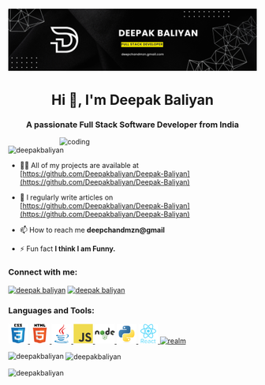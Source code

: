 ![logo](https://github.com/Deepakbaliyan/Deepakbaliyan/blob/main/DB.png)
<h1 align="center">Hi 👋, I'm Deepak Baliyan</h1>
<h3 align="center">A passionate Full Stack Software Developer from India</h3>

<image align="right" img src="https://user-images.githubusercontent.com/55389276/140866485-8fb1c876-9a8f-4d6a-98dc-08c4981eaf70.gif" alt="coding" width="400" >

<p align="left"> <img src="https://komarev.com/ghpvc/?username=deepakbaliyan&label=Profile%20views&color=0e75b6&style=flat" alt="deepakbaliyan" /> </p>

- 👨‍💻 All of my projects are available at [https://github.com/Deepakbaliyan/Deepak-Baliyan](https://github.com/Deepakbaliyan/Deepak-Baliyan)

- 📝 I regularly write articles on [https://github.com/Deepakbaliyan/Deepak-Baliyan](https://github.com/Deepakbaliyan/Deepak-Baliyan)

- 📫 How to reach me **deepchandmzn@gmail**

- ⚡ Fun fact **I think I am Funny.**

<h3 align="left">Connect with me:</h3>
<p align="left">
<a href="https://linkedin.com/in/deepak baliyan" target="blank"><img align="center" src="https://raw.githubusercontent.com/rahuldkjain/github-profile-readme-generator/master/src/images/icons/Social/linked-in-alt.svg" alt="deepak baliyan" height="30" width="40" /></a>
<a href="https://fb.com/deepak baliyan" target="blank"><img align="center" src="https://raw.githubusercontent.com/rahuldkjain/github-profile-readme-generator/master/src/images/icons/Social/facebook.svg" alt="deepak baliyan" height="30" width="40" /></a>
</p>

<h3 align="left">Languages and Tools:</h3>
<p align="left"> <a href="https://www.w3schools.com/css/" target="_blank" rel="noreferrer"> <img src="https://raw.githubusercontent.com/devicons/devicon/master/icons/css3/css3-original-wordmark.svg" alt="css3" width="40" height="40"/> </a> <a href="https://www.w3.org/html/" target="_blank" rel="noreferrer"> <img src="https://raw.githubusercontent.com/devicons/devicon/master/icons/html5/html5-original-wordmark.svg" alt="html5" width="40" height="40"/> </a> <a href="https://www.java.com" target="_blank" rel="noreferrer"> <img src="https://raw.githubusercontent.com/devicons/devicon/master/icons/java/java-original.svg" alt="java" width="40" height="40"/> </a> <a href="https://developer.mozilla.org/en-US/docs/Web/JavaScript" target="_blank" rel="noreferrer"> <img src="https://raw.githubusercontent.com/devicons/devicon/master/icons/javascript/javascript-original.svg" alt="javascript" width="40" height="40"/> </a> <a href="https://nodejs.org" target="_blank" rel="noreferrer"> <img src="https://raw.githubusercontent.com/devicons/devicon/master/icons/nodejs/nodejs-original-wordmark.svg" alt="nodejs" width="40" height="40"/> </a> <a href="https://www.python.org" target="_blank" rel="noreferrer"> <img src="https://raw.githubusercontent.com/devicons/devicon/master/icons/python/python-original.svg" alt="python" width="40" height="40"/> </a> <a href="https://reactjs.org/" target="_blank" rel="noreferrer"> <img src="https://raw.githubusercontent.com/devicons/devicon/master/icons/react/react-original-wordmark.svg" alt="react" width="40" height="40"/> </a> <a href="https://realm.io/" target="_blank" rel="noreferrer"> <img src="https://raw.githubusercontent.com/bestofjs/bestofjs-webui/8665e8c267a0215f3159df28b33c365198101df5/public/logos/realm.svg" alt="realm" width="40" height="40"/> </a> </p>

<p><img align="left" src="https://github-readme-stats.vercel.app/api/top-langs?username=deepakbaliyan&show_icons=true&locale=en&layout=compact" alt="deepakbaliyan" /></p>

<p>&nbsp;<img align="center" src="https://github-readme-stats.vercel.app/api?username=deepakbaliyan&show_icons=true&locale=en" alt="deepakbaliyan" /></p>

<p><img align="center" src="https://github-readme-streak-stats.herokuapp.com/?user=deepakbaliyan&" alt="deepakbaliyan" /></p>

